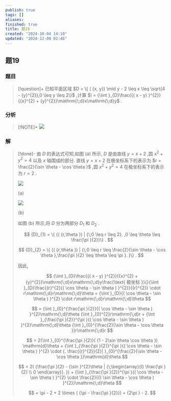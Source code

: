 ```yaml
---
publish: true
tags: []
aliases: 
finished: true
title: 题19
created: "2024-10-04 14:10"
updated: "2024-12-09 02:46"
---
```

## 题19
### 题目
> [!question]+
> 已知平面区域 $D = \{ ( {x, y}) \mid y - 2 \leq x \leq \sqrt{4 - {y}^{2}},0 \leq y \leq 2\}$ ,计算 $I = {\iint }_{D}\frac{{( x - y) }^{2}}{{x}^{2} + {y}^{2}}\mathrm{\;d}x\mathrm{\;d}y$ .
### 分析
> [!NOTE]+
> ![](https://img.hwenyi.live/202412091040770.webp)
### 解
> [!done]-
> 由 $D$ 的表达式可知,如图 (a) 所示, $D$ 是由直线 $y = x + 2$ ,圆 ${x}^{2} + {y}^{2} = 4$ 以及 $x$ 轴围成的部分. 直线 $y = x + 2$ 在极坐标系下的表示为 $r = \frac{2}{\sin \theta - \cos \theta }$ ,圆 ${x}^{2} + {y}^{2} = 4$ 在极坐标系下的表示为 $r = 2$ . 
> 
> ![](https://img.hwenyi.live/202409302037336.webp)
> 
> (a)
> 
> ![](https://img.hwenyi.live/202409302037337.webp)
> 
> (b)
> 
> 如图 (b) 所示,将 $D$ 分为两部分 ${D}_{1}$ 和 ${D}_{2}$ .
> 
> $$
> {D}_{1} = \{ {( {r,\theta }) | {\;0 \leq r \leq 2}. ,0 \leq \theta \leq \frac{\pi }{2}}\} .
> $$
> 
> $$
> {D}_{2} = \{ {( {r,\theta }) | {\;0 \leq r \leq \frac{2}{\sin \theta - \cos \theta },\frac{\pi }{2} \leq \theta \leq \pi }. }\} .
> $$
> 
> 因此,
> 
> $$
> {\iint }_{D}\frac{{( x - y) }^{2}}{{x}^{2} + {y}^{2}}\mathrm{\;d}x\mathrm{\;d}y\frac{\text{ 极坐标 }}{}{\iint }_{D}\frac{{r}^{2}{( \cos \theta - \sin \theta ) }^{2}}{{r}^{2}} \cdot r\mathrm{\;d}r\mathrm{\;d}\theta = {\iint }_{D}{( \cos \theta - \sin \theta ) }^{2} \cdot r\mathrm{\;d}r\mathrm{\;d}\theta
> $$
> 
> $$
> = {\int }_{0}^{\frac{\pi }{2}}{( \cos \theta - \sin \theta ) }^{2}\mathrm{\;d}\theta {\int }_{0}^{2}r\mathrm{\;d}r + {\int }_{\frac{\pi }{2}}^{\pi }{( \cos \theta - \sin \theta ) }^{2}\mathrm{\;d}\theta {\int }_{0}^{\frac{2}{\sin \theta - \cos \theta }}r\mathrm{\;d}r
> $$
> 
> $$
> = 2{\int }_{0}^{\frac{\pi }{2}}( {1 - 2\sin \theta \cos \theta }) \mathrm{d}\theta + {\int }_{\frac{\pi }{2}}^{\pi }{( \cos \theta - \sin \theta ) }^{2} \cdot {. \frac{{r}^{2}}{2}| }_{0}^{\frac{2}{\sin \theta - \cos \theta }}\mathrm{d}\theta
> $$
> 
> $$
> = 2( {\frac{\pi }{2} - {\sin }^{2}\theta | {\;\begin{array}{l} \frac{\pi }{2} \\ 0 \end{array}}. }) + {\int }_{\frac{\pi }{2}}^{\pi }{( \cos \theta - \sin \theta ) }^{2} \cdot \frac{2}{{( \sin \theta - \cos \theta ) }^{2}}\mathrm{\;d}\theta
> $$
> 
> $$
> = \pi - 2 + 2 \times ( {\pi - \frac{\pi }{2}}) = {2\pi } - 2.
> $$